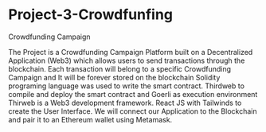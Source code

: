 # Project-3-Crowdfunfing
Crowdfunding Campaign

The Project is a Crowdfunding Campaign Platform built on a Decentralized Application (Web3) which allows users to send transactions through the blockchain. Each transaction will belong to a specific Crowdfunding Campaign and It will be forever stored on the blockchain
Solidity programing language was used to write the smart contract.
Thirdweb  to compile and deploy the smart contract and Goerli as execution environment
Thirweb is a Web3 development framework.
React JS with Tailwinds to create the User Interface.
We will connect our Application to the Blockchain and pair it to an Ethereum wallet using Metamask.

